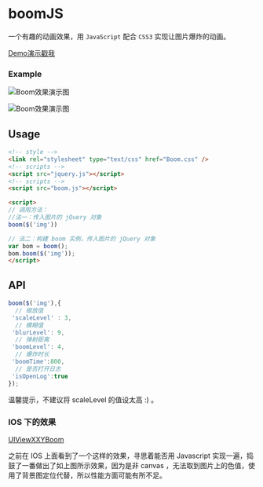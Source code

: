 # boomJS

一个有趣的动画效果，用 `JavaScript` 配合 `CSS3` 实现让图片爆炸的动画。

[Demo演示戳我](https://github.com/chokcoco/demo/boom/demo.html)

### Example

![Boom效果演示图](https://github.com/chokcoco/boomJS/blob/master/boomExample2.gif) 

![Boom效果演示图](https://github.com/chokcoco/boomJS/blob/master/boomExample.gif) 

## Usage

```HTML
<!-- style -->
<link rel="stylesheet" type="text/css" href="Boom.css" />
<!-- scripts -->
<script src="jquery.js"></script>
<!-- scripts -->
<script src="boom.js"></script>

<script>
// 调用方法：
//法一：传入图片的 jQuery 对象
boom($('img')) 

// 法二：构建 boom 实例，传入图片的 jQuery 对象
var bom = boom();
bom.boom($('img'));
</script>
```

## API
```javascript
boom($('img'),{
  // 缩放值
 'scaleLevel' : 3,
  // 模糊值
 'blurLevel': 9,
  // 弹射距离 
 'boomLevel': 4,
  // 爆炸时长
 'boomTime':800,
  // 是否打开日志
 'isOpenLog':true
});
```
温馨提示，不建议将 scaleLevel 的值设太高 :) 。

### IOS 下的效果
[UIViewXXYBoom](https://github.com/xxycode/UIViewXXYBoom)

之前在 IOS 上面看到了一个这样的效果，寻思着能否用 Javascript 实现一遍，捣鼓了一番做出了如上图所示效果，因为是非 canvas ，无法取到图片上的色值，使用了背景图定位代替，所以性能方面可能有所不足。

